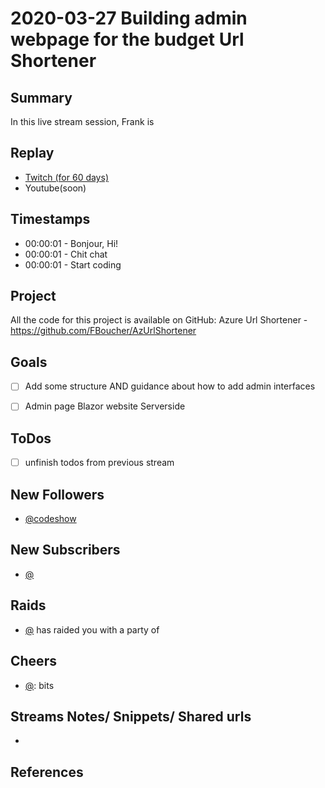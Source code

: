 
# 2020-03-27 Building admin webpage for the budget Url Shortener

Summary
-------

In this live stream session, Frank is 

Replay
------

- [Twitch (for 60 days)](https://www.twitch.tv/videos/576593435)
- Youtube(soon)


Timestamps
--------

- 00:00:01 - Bonjour, Hi!
- 00:00:01 - Chit chat
- 00:00:01 - Start coding


Project
-------

All the code for this project is available on GitHub: Azure Url Shortener - https://github.com/FBoucher/AzUrlShortener



Goals
-----

- [ ] Add some structure AND guidance about how to add admin interfaces
- [ ] Admin page Blazor website Serverside



ToDos
-----
- [ ] unfinish todos from previous stream


New Followers
-------------

- [@codeshow](https://www.twitch.tv/codeshow)


New Subscribers
---------------

- [@](https://www.twitch.tv/)


Raids
------

- [@](https://www.twitch.tv/) has raided you with a party of 



Cheers
------

- [@](https://www.twitch.tv/):  bits



Streams Notes/ Snippets/ Shared urls
-----------------------------------

- 


References
----------

